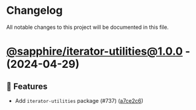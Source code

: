 # Changelog

All notable changes to this project will be documented in this file.

# [@sapphire/iterator-utilities@1.0.0](https://github.com/sapphiredev/utilities/tree/@sapphire/iterator-utilities@1.0.0) - (2024-04-29)

## 🚀 Features

- Add `iterator-utilities` package (#737) ([a7ce2c6](https://github.com/sapphiredev/utilities/commit/a7ce2c6fceef67759e42ea5b4f957802c8e8df21))

